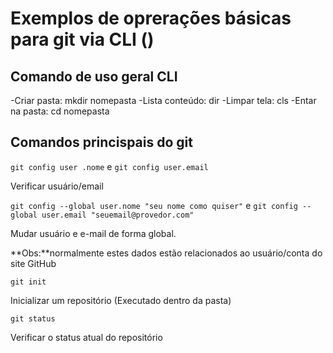 # Exemplos de oprerações básicas para git via CLI ()

## Comando de uso geral CLI

-Criar pasta: mkdir nomepasta
-Lista conteúdo: dir
-Limpar tela: cls
-Entar na pasta: cd nomepasta

## Comandos princispais do git 

`git config user .nome` e `git config user.email`

Verificar usuário/email

`git config --global user.nome "seu nome como quiser"` e `git config --global user.email "seuemail@provedor.com"`

Mudar usuário e e-mail de forma global.

**Obs:**normalmente estes dados estão relacionados ao usuário/conta do site GitHub

`git init`

Inicializar um repositório (Executado dentro da pasta)

`git status`

Verificar o status atual do repositório



